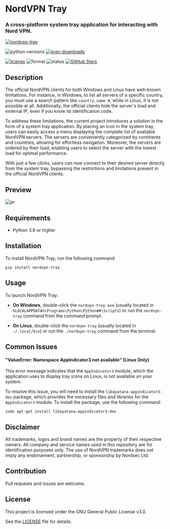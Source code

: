 # NordVPN Tray

### A cross-platform system tray application for interacting with Nord VPN.

[![nordvpn-tray](https://github.com/aviolaris/nordvpn-tray/assets/48277853/cb21498f-a2fd-4fed-ab6e-3da6a8cd1f3d)](https://github.com/aviolaris/nordvpn-tray)

![python-versions](https://img.shields.io/pypi/pyversions/nordvpn-tray)
[![pypi-downloads](https://img.shields.io/pypi/dm/nordvpn-tray.svg?color=blue&label=downloads&logo=pypi&logoColor=gold)](https://pypistats.org/packages/nordvpn-tray)

[![license](https://img.shields.io/pypi/l/nordvpn-tray?color=blueviolet)](https://github.com/aviolaris/nordvpn-tray/blob/master/LICENSE)
![format](https://img.shields.io/pypi/format/nordvpn-tray?color=blueviolet)
![status](https://img.shields.io/pypi/status/nordvpn-tray?color=blue)
[![GitHub Stars](https://img.shields.io/github/stars/aviolaris/nordvpn-tray?color=blue&logo=github&logoColor=white)](https://github.com/aviolaris/nordvpn-tray/stargazers)

## Description

The official NordVPN clients for both Windows and Linux have well-known limitations. For instance, in Windows, to list all servers of a specific country, you must use a search pattern like ```country_name #```, while in Linux, it is not possible at all. Additionally, the official clients hide the server's load and external IP, even if you know its identification code.

To address these limitations, the current project introduces a solution in the form of a system tray application. By placing an icon in the system tray, users can easily access a menu displaying the complete list of available NordVPN servers. The servers are conveniently categorized by continents and countries, allowing for effortless navigation. Moreover, the servers are ordered by their load, enabling users to select the server with the lowest load for optimal performance.

With just a few clicks, users can now connect to their desired server directly from the system tray, bypassing the restrictions and limitations present in the official NordVPN clients. 

## Preview

![pr](https://github.com/aviolaris/nordvpn-tray/assets/48277853/c0075f44-9838-40a2-a478-16a83dbeb8db)

## Requirements

- Python 3.6 or higher

## Installation

To install NordVPN Tray, run the following command:

    pip install nordvpn-tray

## Usage

To launch NordVPN Tray:

 - **On Windows**, double-click the `nordvpn-tray.exe` (usually located in `%LOCALAPPDATA%\Programs\Python\Python##\Scripts`) or run the `nordvpn-tray` command from the command prompt.


 - **On Linux**, double-click the `nordvpn-tray` (usually located in `~/.local/bin`) or run the `./nordvpn-tray` command from the terminal.

## Common Issues

#### "ValueError: Namespace AppIndicator3 not available" (Linux Only)

This error message indicates that the `AppIndicator3` module, which the application uses to display tray icons on Linux, is not available on your system.

To resolve this issue, you will need to install the `libayatana-appindicator3-dev` package, which provides the necessary files and libraries for the `AppIndicator3` module. To install the package, use the following command:

    sudo apt-get install libayatana-appindicator3-dev

## Disclaimer

All trademarks, logos and brand names are the property of their respective owners. All company and service names used in this repository are for identification purposes only. The use of NordVPN trademarks does not imply any endorsement, partnership, or sponsorship by Nordsec Ltd. 

## Contribution

Pull requests and issues are welcome.

## License

This project is licensed under the GNU General Public License v3.0.

See the [LICENSE](https://github.com/aviolaris/nordvpn-tray/blob/master/LICENSE) file for details.

